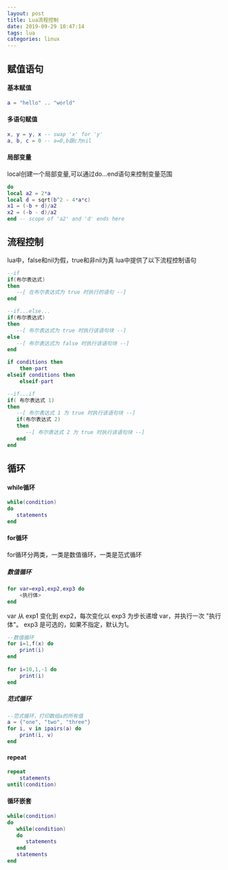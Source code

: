 ```yaml
---
layout: post
title: Lua流程控制
date: 2019-09-29 10:47:14
tags: lua
categories: linux
---
```


## 赋值语句
#### 基本赋值
```lua
a = "hello" .. "world"
```
#### 多语句赋值
```lua
x, y = y, x -- swap 'x' for 'y'
a, b, c = 0 -- a=0,b跟c为nil
```
#### 局部变量
local创建一个局部变量,可以通过do...end语句来控制变量范围
```lua
do
local a2 = 2*a
local d = sqrt(b^2 - 4*a*c)
x1 = (-b + d)/a2
x2 = (-b - d)/a2
end -- scope of 'a2' and 'd' ends here
```

## 流程控制
lua中，false和nil为假，true和非nil为真
lua中提供了以下流程控制语句
```lua
--if
if(布尔表达式)
then
   --[ 在布尔表达式为 true 时执行的语句 --]
end

--if...else...
if(布尔表达式)
then
   --[ 布尔表达式为 true 时执行该语句块 --]
else
   --[ 布尔表达式为 false 时执行该语句块 --]
end

if conditions then
	then-part
elseif conditions then
	elseif-part

--if...if
if( 布尔表达式 1)
then
   --[ 布尔表达式 1 为 true 时执行该语句块 --]
   if(布尔表达式 2)
   then
      --[ 布尔表达式 2 为 true 时执行该语句块 --]
   end
end
```

## 循环
#### while循环
```lua
while(condition)
do
   statements
end
```

#### for循环

for循环分两类，一类是数值循环，一类是范式循环
##### 数值循环
```lua
for var=exp1,exp2,exp3 do  
    <执行体>  
end  
```
var 从 exp1 变化到 exp2，每次变化以 exp3 为步长递增 var，并执行一次 "执行体"。
exp3 是可选的，如果不指定，默认为1。

```lua
--数值循环
for i=1,f(x) do
    print(i)
end
 
for i=10,1,-1 do
    print(i)
end
```

##### 范式循环
```lua
--范式循环，打印数组a的所有值  
a = {"one", "two", "three"}
for i, v in ipairs(a) do
    print(i, v)
end 
```

#### repeat
```lua
repeat
	statements
until(condition)
```

#### 循环嵌套
```lua
while(condition)
do
   while(condition)
   do
      statements
   end
   statements
end

```
